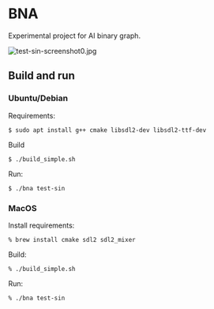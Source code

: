 # BNA

Experimental project for AI binary graph.

![test-sin-screenshot0.jpg](https://raw.githubusercontent.com/sea-kg/bna/master/contrib/test-sin-screenshot0.jpg)

## Build and run

### Ubuntu/Debian

Requirements:
```
$ sudo apt install g++ cmake libsdl2-dev libsdl2-ttf-dev
```

Build
```
$ ./build_simple.sh
```

Run:
```
$ ./bna test-sin
```

### MacOS

Install requirements:
```
% brew install cmake sdl2 sdl2_mixer
```

Build:
```
% ./build_simple.sh
```

Run:
```
% ./bna test-sin
```

